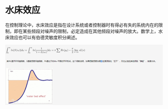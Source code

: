 # 水床效应

在控制理论中，水床效应是指在设计系统或者控制器时有得必有失的系统内在的限制，即在某些频段对噪声的限制，必定造成在其他频段对噪声的放大。数学上，水床效应也可以有伯德灵敏度积分阐述。

![image-20211111154429423](..\picture\image-20211111154429423.png)

